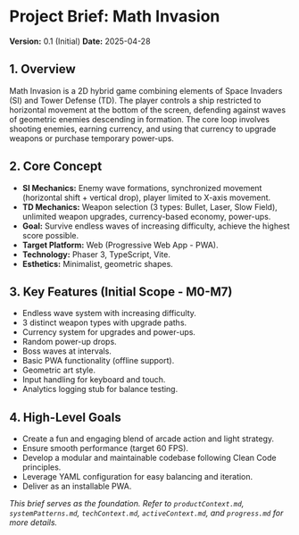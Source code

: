 # Project Brief: Math Invasion

**Version:** 0.1 (Initial)
**Date:** 2025-04-28

## 1. Overview

Math Invasion is a 2D hybrid game combining elements of Space Invaders (SI) and Tower Defense (TD). The player controls a ship restricted to horizontal movement at the bottom of the screen, defending against waves of geometric enemies descending in formation. The core loop involves shooting enemies, earning currency, and using that currency to upgrade weapons or purchase temporary power-ups.

## 2. Core Concept

*   **SI Mechanics:** Enemy wave formations, synchronized movement (horizontal shift + vertical drop), player limited to X-axis movement.
*   **TD Mechanics:** Weapon selection (3 types: Bullet, Laser, Slow Field), unlimited weapon upgrades, currency-based economy, power-ups.
*   **Goal:** Survive endless waves of increasing difficulty, achieve the highest score possible.
*   **Target Platform:** Web (Progressive Web App - PWA).
*   **Technology:** Phaser 3, TypeScript, Vite.
*   **Esthetics:** Minimalist, geometric shapes.

## 3. Key Features (Initial Scope - M0-M7)

*   Endless wave system with increasing difficulty.
*   3 distinct weapon types with upgrade paths.
*   Currency system for upgrades and power-ups.
*   Random power-up drops.
*   Boss waves at intervals.
*   Basic PWA functionality (offline support).
*   Geometric art style.
*   Input handling for keyboard and touch.
*   Analytics logging stub for balance testing.

## 4. High-Level Goals

*   Create a fun and engaging blend of arcade action and light strategy.
*   Ensure smooth performance (target 60 FPS).
*   Develop a modular and maintainable codebase following Clean Code principles.
*   Leverage YAML configuration for easy balancing and iteration.
*   Deliver as an installable PWA.

*This brief serves as the foundation. Refer to `productContext.md`, `systemPatterns.md`, `techContext.md`, `activeContext.md`, and `progress.md` for more details.*
